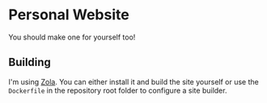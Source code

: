 # Personal Website

You should make one for yourself too!


## Building

I'm using [Zola](https://www.getzola.org/). You can either install it and build the site
yourself or use the `Dockerfile` in the repository root folder to configure a site builder.
